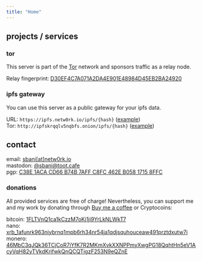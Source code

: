 ```yaml
---
title: "Home"
---
```


## projects / services
### tor
This server is part of the [Tor](https://torproject.org) network and sponsors traffic as a relay node.

Relay fingerprint: [D30EF4C7A071A2DA4E901E48984D45EB2BA24920][1]

### ipfs gateway
You can use this server as a public gateway for your ipfs data.

URL: `https://ipfs.netw0rk.io/ipfs/{hash}` ([example][2]) \
Tor: `http://ipfskrqqlv5nqbfs.onion/ipfs/{hash}` ([example][3])

## contact
email: [sbani[at]netw0rk.io][4] \
mastodon: [@sbani@toot.cafe][5] \
pgp: [C38E 1ACA CD66 B74B 7AFF C8FC 462E B058 1715 8FFC][6]


### donations

All provided services are free of charge! Nevertheless, you can support me and my work by donating through [Buy me a coffee][7] or Cryptocoins:

bitcoin: [1FLTVnQ1ca1kCzzM7oKj1ji9YrLkNLWkT7][8] \
nano: [xrb_1afunrk963niybrnq1mpb6rh34nr54ja1qdjsquhouceaw491prztdxutw7i][9] \
monero: [46MbC3qJQk36TCjCoR7iYfK7R2MKmXvkXXNPPmyXwgPG18QqhtHn5eV1AcyVqH82yTVkdKrifwkQnQCQTjgzF253N9eQZnE][10]

[1]: https://metrics.torproject.org/rs.html#details/D30EF4C7A071A2DA4E901E48984D45EB2BA24920
[2]: https://ipfs.netw0rk.io/ipfs/Qmc5gCcjYypU7y28oCALwfSvxCBskLuPKWpK4qpterKC7z
[3]: http://ipfskrqqlv5nqbfs.onion/ipfs/Qmc5gCcjYypU7y28oCALwfSvxCBskLuPKWpK4qpterKC7z
[4]: mailto:sbani[at]netw0rk.io
[5]: https://toot.cafe/@sbani
[6]: /pub.pgp.asc
[7]: https://www.buymeacoffee.com/netw0rk
[8]: bitcoin:1FLTVnQ1ca1kCzzM7oKj1ji9YrLkNLWkT7
[9]: https://www.nanode.co/account/xrb_1afunrk963niybrnq1mpb6rh34nr54ja1qdjsquhouceaw491prztdxutw7i
[10]: https://moneroexplorer.com/search?value=45m3JWtt8uZc9Pq2TkvHWfQy8iuAoTccuT4amMwaQqduj1fx183DXuGFnz1d6WDGQo2fhwdvcDuW2BYRJGZKu7hsE6UgPmW

